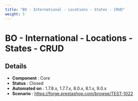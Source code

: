 ```yaml
---
title: "BO - International - Locations - States - CRUD"
weight: 5
---
```


# BO - International - Locations - States - CRUD
## Details
* **Component** : Core
* **Status** : Closed
* **Automated on** : 1.7.8.x, 1.7.7.x, 8.0.x, 8.1.x, 9.0.x
* **Scenario** : https://forge.prestashop.com/browse/TEST-1022

